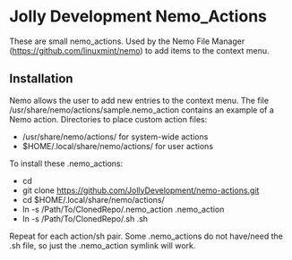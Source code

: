 # Jolly Development Nemo_Actions

These are small nemo_actions. Used by the Nemo File Manager (https://github.com/linuxmint/nemo) to add items to the context menu.

## Installation

Nemo allows the user to add new entries to the context menu. The file /usr/share/nemo/actions/sample.nemo_action contains an example of a Nemo action. Directories to place custom action files:

 - /usr/share/nemo/actions/ for system-wide actions
 - $HOME/.local/share/nemo/actions/ for user actions

To install these .nemo_actions:
 - cd <your-desired-directory>
 - git clone https://github.com/JollyDevelopment/nemo-actions.git
 - cd $HOME/.local/share/nemo/actions/
 - ln -s /Path/To/ClonedRepo/<filename>.nemo_action <filename>.nemo_action
 - ln -s /Path/To/ClonedRepo/<filename>.sh <filename>.sh

Repeat for each action/sh pair. Some .nemo_actions do not have/need the .sh file, so just the .nemo_action symlink will work.
